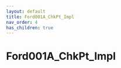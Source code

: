 ```yaml
---
layout: default
title: Ford001A_ChkPt_Impl
nav_order: 4
has_children: true
---
```

# Ford001A_ChkPt_Impl
